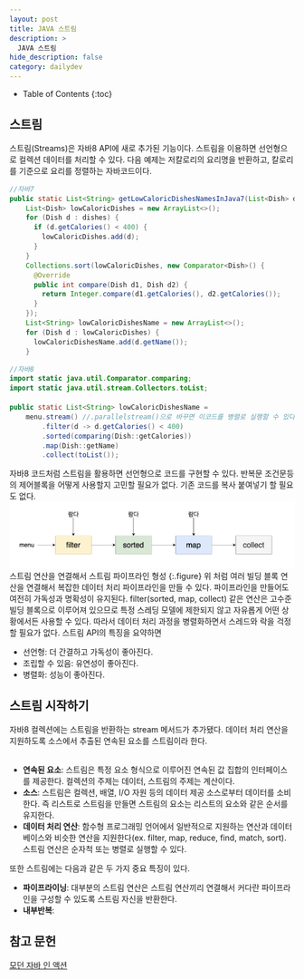 ```yaml
---
layout: post
title: JAVA 스트림
description: >
  JAVA 스트림
hide_description: false
category: dailydev
---
```


- Table of Contents
{:toc}

## 스트림
스트림(Streams)은 자바8 API에 새로 추가된 기능이다.
스트림을 이용하면 선언형으로 컬렉션 데이터를 처리할 수 있다. 
다음 예제는 저칼로리의 요리명을 반환하고, 칼로리를 기준으로 요리를 정렬하는 자바코드이다.
```java
//자바7
public static List<String> getLowCaloricDishesNamesInJava7(List<Dish> dishes) {
    List<Dish> lowCaloricDishes = new ArrayList<>();
    for (Dish d : dishes) {
      if (d.getCalories() < 400) {
        lowCaloricDishes.add(d);
      }
    }    
    Collections.sort(lowCaloricDishes, new Comparator<Dish>() {
      @Override
      public int compare(Dish d1, Dish d2) {
        return Integer.compare(d1.getCalories(), d2.getCalories());
      }
    });
    List<String> lowCaloricDishesName = new ArrayList<>();
    for (Dish d : lowCaloricDishes) {
      lowCaloricDishesName.add(d.getName());
    }
```
```java
//자바8
import static java.util.Comparator.comparing;
import static java.util.stream.Collectors.toList;

public static List<String> lowCaloricDishesName = 
    menu.stream() //.parallelstream()으로 바꾸면 이코드를 병렬로 실행할 수 있다.
        .filter(d -> d.getCalories() < 400)
        .sorted(comparing(Dish::getCalories))
        .map(Dish::getName)
        .collect(toList());

```
자바8 코드처럼 스트림을 활용하면 선언형으로 코드를 구현할 수 있다.
반복문 조건문등의 제어블록을 어떻게 사용할지 고민할 필요가 없다.
기존 코드를 복사 붙여넣기 할 필요도 없다. 
![Full-width image](/assets/img/blog/stream.png)
스트림 연산을 연결해서 스트림 파이프라인 형성
{:.figure}
위 처럼 여러 빌딩 블록 연산을 연결해서 복잡한 데이터 처리 파이프라인을 만들 수 있다.
파이프라인을 만들어도 여전히 가독성과 명확성이 유지된다.
filter(sorted, map, collect) 같은 연산은 고수준 빌딩 블록으로 이루어져 있으므로 특정 스레딩 모델에 제한되지 않고 자유롭게 어떤 상황에서든 사용할 수 있다.
따라서 데이터 처리 과정을 병렬화하면서 스레드와 락을 걱정할 필요가 없다.
스트림 API의 특징을 요약하면 <br>
- 선언형: 더 간결하고 가독성이 좋아진다.
- 조립할 수 있음: 유연성이 좋아진다.
- 병렬화: 성능이 좋아진다.

## 스트림 시작하기
자바8 컬렉션에는 스트림을 반환하는 stream 메서드가 추가됐다. 데이터 처리 연산을 지원하도록 소스에서 추출된 연속된 요소를 스트림이라 한다.<br><br>
- __연속된 요소__: 스트림은 특정 요소 형식으로 이루어진 연속된 값 집합의 인터페이스를 제공한다. 컬렉션의 주제는 데이터, 스트림의 주제는 계산이다.<br>
- __소스__: 스트림은 컬렉션, 배열, I/O 자원 등의 데이터 제공 소스로부터 데이터를 소비한다. 즉 리스트로 스트림을 만들면 스트림의 요소는 리스트의 요소와 같은 순서를 유지한다.<br>
- __데이터 처리 연산__: 함수형 프로그래밍 언어에서 일반적으로 지원하는 연산과 데이터베이스와 비슷한 연산을 지원한다(ex. filter, map, reduce, find, match, sort). 스트림 연산은 순자척 또는 병렬로 실행할 수 있다.

또한 스트림에는 다음과 같은 두 가지 중요 특징이 있다.
- __파이프라이닝__: 대부분의 스트림 연산은 스트림 연산끼리 연결해서 커다란 파이프라인을 구성할 수 있도록 스트림 자신을 반환한다.
- __내부반복__:

## 참고 문헌

[모던 자바 인 액션](https://www.aladin.co.kr/shop/wproduct.aspx?ItemId=200069290)
